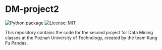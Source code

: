# DM-project2

[![Python package](https://github.com/MichalRedm/DM-project2/actions/workflows/python-package.yml/badge.svg)](https://github.com/MichalRedm/DM-project2/actions/workflows/python-package.yml)
[![License: MIT](https://img.shields.io/badge/License-MIT-yellow.svg)](https://opensource.org/licenses/MIT)

This repository contains the code for the second project for Data Mining classes at the Poznań University of Technology, created by the team Kung Fu Pandas.

